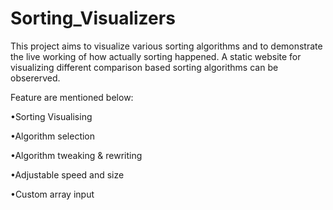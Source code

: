 # Sorting_Visualizers
This project aims to visualize various sorting algorithms and to demonstrate the live working of how actually sorting happened.
A static website for visualizing different comparison based sorting algorithms can be obsererved.

Feature are mentioned below:

•Sorting Visualising

•Algorithm selection

•Algorithm tweaking & rewriting

•Adjustable speed and size

•Custom array input
